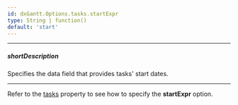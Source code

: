 ```yaml
---
id: dxGantt.Options.tasks.startExpr
type: String | function()
default: 'start'
---
```

---
##### shortDescription
Specifies the data field that provides tasks' start dates.

---

Refer to the [tasks](/api-reference/10%20UI%20Widgets/dxGantt/1%20Configuration/tasks '/Documentation/ApiReference/UI_Components/dxGantt/Configuration/tasks/') property to see how to specify the **startExpr** option.